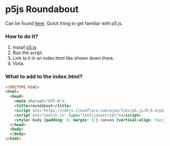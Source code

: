 # p5js Roundabout

Can be found [here](http://lisacharlotterost.de/roundabout/). Quick thing to get familiar with p5.js. 


### How to do it?

1. Install [p5.js](http://p5js.org/)
2. Run the script. 
3. Link to it in an index.html like shown down there.
3. Voila. 


### What to add to the index.html? 

```html
<!DOCTYPE html>
<html>
  <head>
    <meta charset="UTF-8">
    <title>roundabout</title>
    <script src="https://cdnjs.cloudflare.com/ajax/libs/p5.js/0.5.4/p5.min.js"></script>
    <script src="sketch.js" type="text/javascript"></script>
    <style> body {padding: 0; margin: 0;} canvas {vertical-align: top;} </style>
  </head>
  <body>
  </body>
</html>
```
